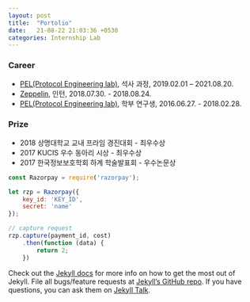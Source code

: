```yaml
---
layout: post
title:  "Portolio"
date:   21-08-22 21:03:36 +0530
categories: Internship Lab
---
```


### Career

* [PEL(Protocol Engineering lab)], 석사 과정, 2019.02.01 – 2021.08.20.
* [Zeppelin], 인턴, 2018.07.30. - 2018.08.24.
* [PEL(Protocol Engineering lab)], 학부 연구생, 2016.06.27. - 2018.02.28.

### Prize

* 2018 상명대학교 교내 프라임 경진대회 - 최우수상
* 2017 KUCIS 우수 동아리 시상 - 최우수상
* 2017 한국정보보호학회 하계 학술발표회 - 우수논문상

```javascript
const Razorpay = require('razorpay');

let rzp = Razorpay({
	key_id: 'KEY_ID',
	secret: 'name'
});

// capture request
rzp.capture(payment_id, cost)
	.then(function (data) {
		return 2;
	})
```

Check out the [Jekyll docs][jekyll-docs] for more info on how to get the most out of Jekyll. File all bugs/feature requests at [Jekyll’s GitHub repo][jekyll-gh]. If you have questions, you can ask them on [Jekyll Talk][jekyll-talk].

[jekyll-docs]: https://jekyllrb.com/docs/home
[jekyll-gh]:   https://github.com/jekyll/jekyll
[jekyll-talk]: https://talk.jekyllrb.com/
[PEL(Protocol Engineering lab)]: http://pel.sejong.ac.kr/wordpress/
[Zeppelin]: https://zeppelin.apache.org/ 
